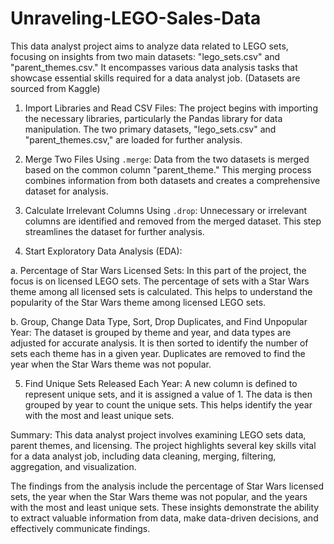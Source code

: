 # Unraveling-LEGO-Sales-Data
This data analyst project aims to analyze data related to LEGO sets, focusing on insights from two main datasets: "lego_sets.csv" and "parent_themes.csv." It encompasses various data analysis tasks that showcase essential skills required for a data analyst job.
(Datasets are sourced from Kaggle)

1. Import Libraries and Read CSV Files:
The project begins with importing the necessary libraries, particularly the Pandas library for data manipulation. The two primary datasets, "lego_sets.csv" and "parent_themes.csv," are loaded for further analysis.

2. Merge Two Files Using `.merge`:
Data from the two datasets is merged based on the common column "parent_theme." This merging process combines information from both datasets and creates a comprehensive dataset for analysis.

3. Calculate Irrelevant Columns Using `.drop`:
Unnecessary or irrelevant columns are identified and removed from the merged dataset. This step streamlines the dataset for further analysis.

4. Start Exploratory Data Analysis (EDA):

a. Percentage of Star Wars Licensed Sets:
In this part of the project, the focus is on licensed LEGO sets. The percentage of sets with a Star Wars theme among all licensed sets is calculated. This helps to understand the popularity of the Star Wars theme among licensed LEGO sets.

b. Group, Change Data Type, Sort, Drop Duplicates, and Find Unpopular Year:
The dataset is grouped by theme and year, and data types are adjusted for accurate analysis. It is then sorted to identify the number of sets each theme has in a given year. Duplicates are removed to find the year when the Star Wars theme was not popular.

5. Find Unique Sets Released Each Year:
A new column is defined to represent unique sets, and it is assigned a value of 1. The data is then grouped by year to count the unique sets. This helps identify the year with the most and least unique sets.

Summary:
This data analyst project involves examining LEGO sets data, parent themes, and licensing. The project highlights several key skills vital for a data analyst job, including data cleaning, merging, filtering, aggregation, and visualization.

The findings from the analysis include the percentage of Star Wars licensed sets, the year when the Star Wars theme was not popular, and the years with the most and least unique sets. These insights demonstrate the ability to extract valuable information from data, make data-driven decisions, and effectively communicate findings.
